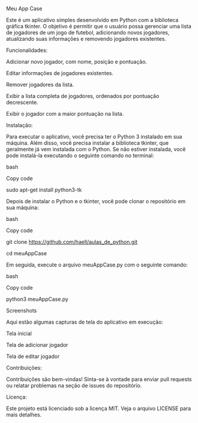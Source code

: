 Meu App Case

Este é um aplicativo simples desenvolvido em Python com a biblioteca gráfica tkinter. O objetivo é permitir que o usuário possa gerenciar uma lista de jogadores de um jogo de futebol, adicionando novos jogadores, atualizando suas informações e removendo jogadores existentes.

Funcionalidades:

Adicionar novo jogador, com nome, posição e pontuação.

Editar informações de jogadores existentes.

Remover jogadores da lista.

Exibir a lista completa de jogadores, ordenados por pontuação decrescente.

Exibir o jogador com a maior pontuação na lista.

Instalação:

Para executar o aplicativo, você precisa ter o Python 3 instalado em sua máquina. Além disso, você precisa instalar a biblioteca tkinter, que geralmente já vem instalada com o Python. Se não estiver instalada, você pode instalá-la executando o seguinte comando no terminal:


bash

Copy code

sudo apt-get install python3-tk

Depois de instalar o Python e o tkinter, você pode clonar o repositório em sua máquina:

bash

Copy code

git clone https://github.com/haell/aulas_de_python.git

cd meuAppCase

Em seguida, execute o arquivo meuAppCase.py com o seguinte comando:



bash

Copy code

python3 meuAppCase.py

Screenshots

Aqui estão algumas capturas de tela do aplicativo em execução:



Tela inicial



Tela de adicionar jogador



Tela de editar jogador



Contribuições:

Contribuições são bem-vindas! Sinta-se à vontade para enviar pull requests ou relatar problemas na seção de issues do repositório.



Licença:

Este projeto está licenciado sob a licença MIT. Veja o arquivo LICENSE para mais detalhes.



